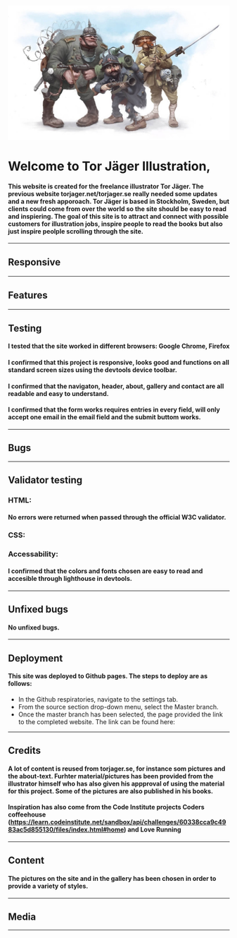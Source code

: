 ![CI logo](./assets/images/ww1.jpeg)

# Welcome to Tor Jäger Illustration,

#### This website is created for the freelance illustrator Tor Jäger. The previous website torjager.net/torjager.se really needed some updates and a new fresh apporoach. Tor Jäger is based in Stockholm, Sweden, but clients could come from over the world so the site should be easy to read and inspiering. The goal of this site is to attract and connect with possible customers for illustration jobs, inspire people to read the books but also just inspire peolple scrolling through the site.

------
## Responsive

#### 

------

## Features

####
-------
## Testing

#### I tested that the site worked in different browsers: Google Chrome, Firefox

#### I confirmed that this project is responsive, looks good and functions on all standard screen sizes using the devtools device toolbar.

#### I confirmed that the navigaton, header, about, gallery and contact are all readable and easy to understand.

#### I confirmed that the form works requires entries in every field, will only accept one email in the email field and the submit buttom works.

-------

## Bugs

------

## Validator testing

### HTML:
#### No errors were returned when passed through the official W3C validator.

### CSS:

### Accessability:
#### I confirmed that the colors and fonts chosen are easy to read and accesible through lighthouse in devtools.

-----

## Unfixed bugs

#### No unfixed bugs.
-----

## Deployment

#### This site was deployed to Github pages. The steps to deploy are as follows:
* In the Github respiratories, navigate to the settings tab. 
* From the source section drop-down menu, select the Master branch.
* Once the master branch has been selected, the page provided the link to the completed website. 
The link can be found here:

-----

## Credits

#### A lot of content is reused from torjager.se, for instance som pictures and the about-text. Furhter material/pictures has been provided from the illustrator himself who has also given his appproval of using the material for this project. Some of the pictures are also published in his books.
#### Inspiration has also come from the Code Institute projects Coders coffeehouse (https://learn.codeinstitute.net/sandbox/api/challenges/60338cca9c4983ac5d855130/files/index.html#home) and Love Running

----

## Content

#### The pictures on the site and in the gallery has been chosen in order to provide a variety of styles.

----


## Media

-----
